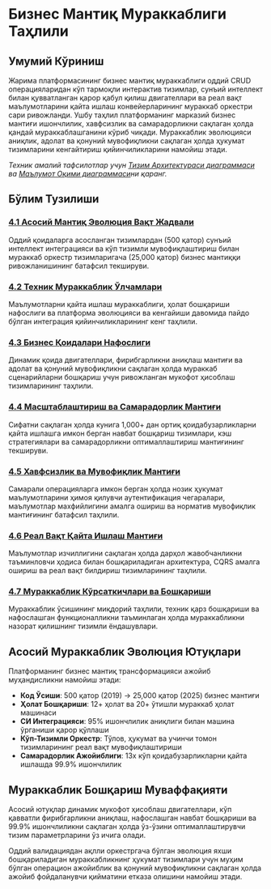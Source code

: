 # Бизнес Мантиқ Мураккаблиги Таҳлили

## Умумий Кўриниш

Жарима платформасининг бизнес мантиқ мураккаблиги оддий CRUD операцияларидан кўп тармоқли интерактив тизимлар, сунъий интеллект билан қувватланган қарор қабул қилиш двигателлари ва реал вақт маълумотларини қайта ишлаш конвейерларининг мураккаб оркестри сари ривожланди. Ушбу таҳлил платформанинг марказий бизнес мантиғи ишончлилик, хавфсизлик ва самарадорликни сақлаган ҳолда қандай мураккаблашганини кўриб чиқади. Мураккаблик эволюцияси аниқлик, адолат ва қонуний мувофиқликни сақлаган ҳолда ҳукумат тизимларини кенгайтириш қийинчиликларини намойиш этади.

*Техник амалий тафсилотлар учун [Тизим Архитектураси диаграммаси](../diagrams/system-architecture.md) ва [Маълумот Оқими диаграммаси](../diagrams/data-flow.md)ни қаранг.*

## Бўлим Тузилиши

### [4.1 Асосий Мантиқ Эволюция Вақт Жадвали](./asosiy-mantiq-evolyutsiya-vaqt-jadvali.md)
Оддий қоидаларга асосланган тизимлардан (500 қатор) сунъий интеллект интеграцияси ва кўп тизимли мувофиқлаштириш билан мураккаб оркестр тизимларигача (25,000 қатор) бизнес мантиққи ривожланишининг батафсил текшируви.

### [4.2 Техник Мураккаблик Ўлчамлари](./texnik-murakkablik-ulchamlari.md)
Маълумотларни қайта ишлаш мураккаблиги, ҳолат бошқариши нафослиги ва платформа эволюцияси ва кенгайиши давомида пайдо бўлган интеграция қийинчиликларининг кенг таҳлили.

### [4.3 Бизнес Қоидалари Нафослиги](./biznes-qoidalari-nafosligi.md)
Динамик қоида двигателлари, фирибгарликни аниқлаш мантиғи ва адолат ва қонуний мувофиқликни сақлаган ҳолда мураккаб сценарийларни бошқариш учун ривожланган мукофот ҳисоблаш тизимларининг таҳлили.

### [4.4 Масштаблаштириш ва Самарадорлик Мантиғи](./masshtablash-va-samaradorlik-mantiqi.md)
Сифатни сақлаган ҳолда кунига 1,000+ дан ортиқ қоидабузарликларни қайта ишлашга имкон берган навбат бошқариш тизимлари, кэш стратегиялари ва самарадорликни оптималлаштириш мантиғининг текшируви.

### [4.5 Хавфсизлик ва Мувофиқлик Мантиғи](./xavfsizlik-va-muvofiqlik-mantiqi.md)
Самарали операцияларга имкон берган ҳолда нозик ҳукумат маълумотларини ҳимоя қилувчи аутентификация чегаралари, маълумотлар махфийлигини амалга ошириш ва норматив мувофиқлик мантиғининг батафсил таҳлили.

### [4.6 Реал Вақт Қайта Ишлаш Мантиғи](./real-vaqt-qayta-ishlash-mantiqi.md)
Маълумотлар изчиллигини сақлаган ҳолда дарҳол жавобчанликни таъминловчи ҳодиса билан бошқариладиган архитектура, CQRS амалга ошириш ва реал вақт билдириш тизимларининг таҳлили.

### [4.7 Мураккаблик Кўрсаткичлари ва Бошқариши](./murakkablik-kursatkichlari-va-boshqarishi.md)
Мураккаблик ўсишининг миқдорий таҳлили, техник қарз бошқариши ва нафослашган функционалликни таъминлаган ҳолда мураккабликни назорат қилишнинг тизимли ёндашувлари.

## Асосий Мураккаблик Эволюция Ютуқлари

Платформанинг бизнес мантиқ трансформацияси ажойиб муҳандисликни намойиш этади:

- **Код Ўсиши**: 500 қатор (2019) → 25,000 қатор (2025) бизнес мантиғи
- **Ҳолат Бошқариши**: 12+ ҳолат ва 20+ ўтишли мураккаб ҳолат машинаси
- **СИ Интеграцияси**: 95% ишончлилик аниқлиги билан машина ўрганиши қарор қўллаши
- **Кўп-Тизимли Оркестр**: Тўлов, ҳукумат ва учинчи томон тизимларининг реал вақт мувофиқлаштириши
- **Самарадорлик Ажойиблиги**: 13х кўп қоидабузарликларни қайта ишлашда 99.9% ишончлилик

## Мураккаблик Бошқариш Муваффақияти

Асосий ютуқлар динамик мукофот ҳисоблаш двигателлари, кўп қавватли фирибгарликни аниқлаш, нафослашган навбат бошқариши ва 99.9% ишончлиликни сақлаган ҳолда ўз-ўзини оптималлаштирувчи тизим параметрларини ўз ичига олади.

Оддий валидациядан ақлли оркестргача бўлган эволюция яхши бошқариладиган мураккабликнинг ҳукумат тизимлари учун муҳим бўлган операцион ажойиблик ва қонуний мувофиқликни сақлаган ҳолда ажойиб фойдаланувчи қийматини етказа олишини намойиш этади.